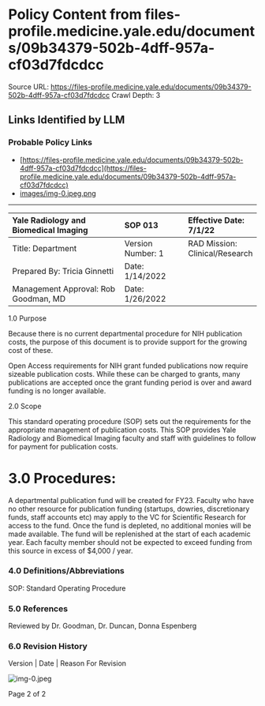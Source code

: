 # Policy Content from files-profile.medicine.yale.edu/documents/09b34379-502b-4dff-957a-cf03d7fdcdcc

Source URL: https://files-profile.medicine.yale.edu/documents/09b34379-502b-4dff-957a-cf03d7fdcdcc
Crawl Depth: 3

## Links Identified by LLM

### Probable Policy Links

- [https://files-profile.medicine.yale.edu/documents/09b34379-502b-4dff-957a-cf03d7fdcdcc](https://files-profile.medicine.yale.edu/documents/09b34379-502b-4dff-957a-cf03d7fdcdcc)
- [images/img-0.jpeg.png](images/img-0.jpeg.png)

---

| Yale Radiology and Biomedical Imaging | SOP 013 | Effective Date: <br> $7 / 1 / 22$ |
| :-- | :-- | :-- |
| Title: Department | Version Number: 1 | RAD Mission: <br> Clinical/Research |
| Prepared By: Tricia Ginnetti | Date: 1/14/2022 |  |
| Management Approval: Rob Goodman, MD | Date: 1/26/2022 |  |

1.0 Purpose

Because there is no current departmental procedure for NIH publication costs, the purpose of this document is to provide support for the growing cost of these.

Open Access requirements for NIH grant funded publications now require sizeable publication costs. While these can be charged to grants, many publications are accepted once the grant funding period is over and award funding is no longer available.

2.0 Scope

This standard operating procedure (SOP) sets out the requirements for the appropriate management of publication costs. This SOP provides Yale Radiology and Biomedical Imaging faculty and staff with guidelines to follow for payment for publication costs.

# 3.0 Procedures:

A departmental publication fund will be created for FY23. Faculty who have no other resource for publication funding (startups, dowries, discretionary funds, staff accounts etc) may apply to the VC for Scientific Research for access to the fund. Once the fund is depleted, no additional monies will be made available. The fund will be replenished at the start of each academic year. Each faculty member should not be expected to exceed funding from this source in excess of $4,000 / year.

### 4.0 Definitions/Abbreviations

SOP: Standard Operating Procedure

### 5.0 References

Reviewed by Dr. Goodman, Dr. Duncan, Donna Espenberg

### 6.0 Revision History

Version | Date | Reason For Revision

![img-0.jpeg](images/img-0.jpeg.png)

Page 2 of 2